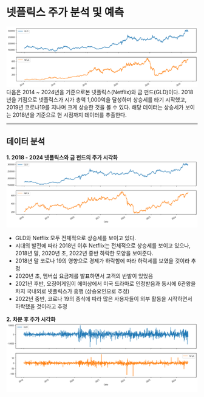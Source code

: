 # **넷플릭스 주가 분석 및 예측**

<img src='./images/netflix.png'>
다음은 2014 ~ 2024년을 기준으로본 넷플릭스(Netflix)와 금 펀드(GLD)이다.  
2018년을 기점으로 넷플릭스가 시가 총액 1,000억을 달성하며 상승세를 타기 시작했고,  
2019년 코로나19를 지나며 크게 상승한 것을 볼 수 있다.  
해당 데이터는 상승세가 보이는 2018년을 기준으로 현 시점까지 데이터를 추출한다.

---

## **데이터 분석**

**1. 2018 - 2024 넷플릭스와 금 펀드의 주가 시각화**
<img src='./images/netflix2.png'>

-   GLD와 Netflix 모두 전체적으로 상승세를 보이고 있다.
-   시대의 발전에 따라 2018년 이후 Netflix는 전체적으로 상승세를 보이고 있으나, 2018년 말, 2020년 초, 2022년 중반 하락한 모양을 보여준다.
-   2018년 말 코로나 19의 영향으로 경제가 하락함에 따라 하락세를 보였을 것이라 추정
-   2020년 초, 멤버십 요금제를 발표하면서 고객의 반발이 있었음
-   2021년 후반, 오징어게임이 에미상에서 미국 드라마로 인정받음과 동시에 6관왕을 차지 국내외로 넷플릭스가 흥행 (상승요인으로 추정)
-   2022년 중반, 코로나 19의 종식에 따라 많은 사용자들이 외부 활동을 시작하면서 하락했을 것이라고 추정

**2. 차분 후 주가 시각화**
<img src='./images/netflix3.png'>
